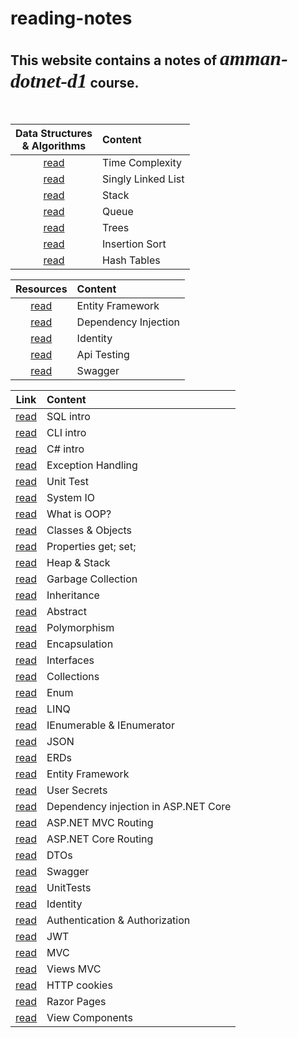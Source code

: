 # reading-notes

## This website contains a notes of *<span style="font-family:Papyrus; font-size:1.5em">amman-dotnet-d1</span>* course.

<br>

|Data Structures <br> & Algorithms|Content|
|:-----------: | :-----------    |
|[read](DSA/Complexity.md)|Time Complexity|
|[read](DSA/SinglyLinkedList.md)|Singly Linked List|
|[read](DSA/Stack.md)|Stack|
|[read](DSA/Queue.md)|Queue|
|[read](DSA/Trees.md)|Trees|
|[read](DSA/InsertionSort.md)|Insertion Sort|
|[read](DSA/HashTables.md)|Hash Tables|

|Resources|Content|
|:-----------: | :-----------    |
|[read](Resources/ef-web-app.md)|Entity Framework|
|[read](Resources/di-repository-workshop.md)|Dependency Injection|
|[read](Resources/identity.md)|Identity|
|[read](Resources/api_testing.md)|Api Testing|
|[read](Resources/swagger.md)|Swagger|

|Link|Content|
|:----------: | :----------    |
|[read](Lectures/SQL.md)|SQL intro|
|[read](Lectures/CLI.md)|CLI intro|
|[read](Lectures/CSharp.md)|C# intro|
|[read](Lectures/ExceptionHandling.md)|Exception Handling|
|[read](Lectures/UnitTest.md)|Unit Test|
|[read](Lectures/SystemIO.md)|System IO|
|[read](Lectures/OOP/OOP.md)|What is OOP?|
|[read](Lectures/OOP/ClassesObjects.md)|Classes & Objects|
|[read](Lectures/Properties.md)|Properties get; set;|
|[read](Lectures/HeapStack.md)|Heap & Stack|
|[read](Lectures/GarbageCollection.md)|Garbage Collection|
|[read](Lectures/Inheritance.md)|Inheritance|
|[read](Lectures/Abstract.md)|Abstract|
|[read](Lectures/Polymorphism.md)|Polymorphism|
|[read](Lectures/Encapsulation.md)|Encapsulation|
|[read](Lectures/Interface.md)|Interfaces|
|[read](Lectures/Collections.md)|Collections|
|[read](Lectures/Enum.md)|Enum|
|[read](Lectures/LINQ.md)|LINQ|
|[read](Lectures/IEnumerableAndIEnumerator.md)|IEnumerable & IEnumerator |
|[read](Lectures/JSON.md)|JSON|
|[read](Lectures/ERDs.md)|ERDs|
|[read](Lectures/EntityFramework.md)|Entity Framework|
|[read](Lectures/UserSecrets.md)|User Secrets|
|[read](Lectures/DependencyInjection.md)|Dependency injection in ASP.NET Core|
|[read](Lectures/ASP.NETMVCRouting.md)|ASP.NET MVC Routing|
|[read](Lectures/ASP.NETCoreRouting.md)|ASP.NET Core Routing|
|[read](Lectures/DTOs.md)|DTOs|
|[read](Lectures/Swagger.md)|Swagger|
|[read](Lectures/UnitTests.md)|UnitTests|
|[read](Lectures/Identity.md)|Identity|
|[read](Lectures/Authentication.md)|Authentication & Authorization|
|[read](Lectures/JWT.md)|JWT|
|[read](Lectures/MVC.md)|MVC|
|[read](Lectures/ViewsMVC.md)|Views MVC|
|[read](Lectures/HttpCookies.md)|HTTP cookies|
|[read](Lectures/RazorPages.md)|Razor Pages|
|[read](Lectures/ViewComponents.md)|View Components|
